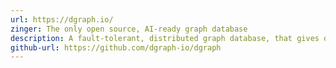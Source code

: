 ```yaml
---
url: https://dgraph.io/
zinger: The only open source, AI-ready graph database
description: A fault-tolerant, distributed graph database, that gives developers the tools to rapidly build applications that scale
github-url: https://github.com/dgraph-io/dgraph
---
```

